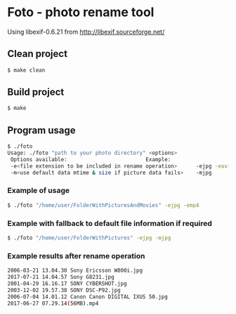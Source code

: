 # Foto - photo rename tool

Using libexif-0.6.21 from http://libexif.sourceforge.net/

## Clean project
~~~bash
$ make clean
~~~

## Build project
~~~bash
$ make
~~~

## Program usage
~~~bash
$ ./foto 
Usage: ./foto "path to your photo directory" <options>
 Options available: 						Example:
 -e<file extension to be included in rename operation>		-ejpg -eavi -emp4 -ethm
 -m<use default data mtime & size if picture data fails>	-mjpg
~~~

### Example of usage
~~~bash
$ ./foto "/home/user/FolderWithPicturesAndMovies" -ejpg -emp4
~~~

### Example with fallback to default file information if required
~~~bash
$ ./foto "/home/user/FolderWithPictures" -ejpg -mjpg
~~~

### Example results after rename operation
~~~bash
2006-03-21 13.04.30 Sony Ericsson W800i.jpg
2017-07-21 14.04.57 Sony G8231.jpg
2001-04-29 16.16.17 SONY CYBERSHOT.jpg
2003-12-02 19.57.38 SONY DSC-P92.jpg
2006-07-04 14.01.12 Canon Canon DIGITAL IXUS 50.jpg
2017-06-27 07.29.14(56MB).mp4
~~~